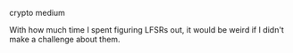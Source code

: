 crypto medium

With how much time I spent figuring LFSRs out, it would be weird if I didn't make a challenge about them.
